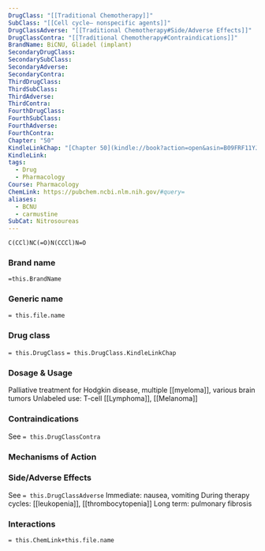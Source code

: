 ```yaml
---
DrugClass: "[[Traditional Chemotherapy]]"
SubClass: "[[Cell cycle– nonspecific agents]]"
DrugClassAdverse: "[[Traditional Chemotherapy#Side/Adverse Effects]]"
DrugClassContra: "[[Traditional Chemotherapy#Contraindications]]"
BrandName: BiCNU, Gliadel (implant)
SecondaryDrugClass: 
SecondarySubClass: 
SecondaryAdverse: 
SecondaryContra: 
ThirdDrugClass: 
ThirdSubClass: 
ThirdAdverse: 
ThirdContra: 
FourthDrugClass: 
FourthSubClass: 
FourthAdverse: 
FourthContra: 
Chapter: "50"
KindleLinkChap: "[Chapter 50](kindle://book?action=open&asin=B09FRF11YJ&location=29267)"
KindleLink: 
tags:
  - Drug
  - Pharmacology
Course: Pharmacology
ChemLink: https://pubchem.ncbi.nlm.nih.gov/#query=
aliases:
  - BCNU
  - carmustine
SubCat: Nitrosoureas
---
```

```smiles
C(CCl)NC(=O)N(CCCl)N=O
```

### Brand name
`=this.BrandName`

### Generic name
`= this.file.name`

### Drug class 
`= this.DrugClass`
	`= this.DrugClass.KindleLinkChap`

### Dosage & Usage
Palliative treatment for Hodgkin disease, multiple [[myeloma]], various brain tumors 
Unlabeled use: T-cell [[Lymphoma]], [[Melanoma]] 

### Contraindications
See `= this.DrugClassContra`

### Mechanisms of Action


### Side/Adverse Effects
See `= this.DrugClassAdverse`
Immediate: nausea, vomiting 
During therapy cycles: [[leukopenia]], [[thrombocytopenia]] 
Long term: pulmonary fibrosis

### Interactions

`= this.ChemLink+this.file.name`

